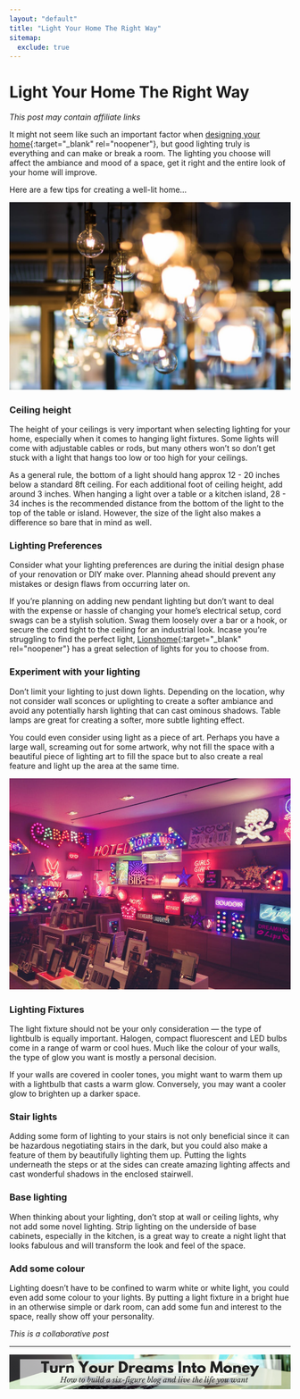 ```yaml
---
layout: "default"
title: "Light Your Home The Right Way"
sitemap:
  exclude: true
---
```

# Light Your Home The Right Way
*This post may contain affiliate links*

It might not seem like such an important factor when [designing your home](https://www.lionshome.co.uk){:target="_blank" rel="noopener"}, but good lighting truly is everything and can make or break a room. The lighting you choose will affect the ambiance and mood of a space, get it right and the entire look of your home will improve.

Here are a few tips for creating a well-lit home… 

<center>
    <img src='/i/2018/light-your-home-the-right-way.jpg' alt='lots of ceiling lights'>
</center>

### Ceiling height
The height of your ceilings is very important when selecting lighting for your home, especially when it comes to hanging light fixtures. Some lights will come with adjustable cables or rods, but many others won’t so don’t get stuck with a light that hangs too low or too high for your ceilings.

As a general rule, the bottom of a light should hang approx 12 - 20 inches below a standard 8ft ceiling. For each additional foot of ceiling height, add around 3 inches. When hanging a light over a table or a kitchen island, 28 - 34 inches is the recommended distance from the bottom of the light to the top of the table or island. However, the size of the light also makes a difference so bare that in mind as well.

### Lighting Preferences
Consider what your lighting preferences are during the initial design phase of your renovation or DIY make over. Planning ahead should prevent any mistakes or design flaws from occurring later on. 

If you’re planning on adding new pendant lighting but don’t want to deal with the expense or hassle of changing your home’s electrical setup, cord swags can be a stylish solution. Swag them loosely over a bar or a hook, or secure the cord tight to the ceiling for an industrial look. Incase you’re struggling to find the perfect light, [Lionshome](https://www.lionshome.co.uk/furniture-lights/){:target="_blank" rel="noopener"} has a great selection of lights for you to choose from. 

### Experiment with your lighting
Don’t limit your lighting to just down lights. Depending on the location, why not consider wall sconces or uplighting to create a softer ambiance and avoid any potentially harsh lighting that can cast ominous shadows. Table lamps are great for creating a softer, more subtle lighting effect.

You could even consider using light as a piece of art. Perhaps you have a large wall, screaming out for some artwork, why not fill the space with a beautiful piece of lighting art to fill the space but to also create a real feature and light up the area at the same time. 
<center>
    <img src='/i/2018/light-your-home-the-right-way-2.jpg' alt='shop full of colourful light decorations'>
</center>

### Lighting Fixtures
The light fixture should not be your only consideration — the type of lightbulb is equally important. Halogen, compact fluorescent and LED bulbs come in a range of warm or cool hues. Much like the colour of your walls, the type of glow you want is mostly a personal decision.

If your walls are covered in cooler tones, you might want to warm them up with a lightbulb that casts a warm glow. Conversely, you may want a cooler glow to brighten up a darker space.

### Stair lights
Adding some form of lighting to your stairs is not only beneficial since it can be hazardous negotiating stairs in the dark, but you could also make a feature of them by beautifully lighting them up. Putting the lights underneath the steps or at the sides can create amazing lighting affects and cast wonderful shadows in the enclosed stairwell. 

### Base lighting
When thinking about your lighting, don’t stop at wall or ceiling lights, why not add some novel lighting. Strip lighting on the underside of base cabinets, especially in the kitchen, is a great way to create a night light that looks fabulous and will transform the look and feel of the space. 

### Add some colour
Lighting doesn’t have to be confined to warm white or white light, you could even add some colour to your lights. By putting a light fixture in a bright hue in an otherwise simple or dark room, can add some fun and interest to the space, really show off your personality.


*This is a collaborative post*

***

<!-- START ADVERTISER: Emma Drew turn your dreams course -->
<center>
<a href="http://bit.ly/turnyourdreamsintomoney" target="_blank"><img src='/aff/turn-your-dreams-into-money-728x90.png' alt='Turn Your Dreams Into Money link to course' /></a>
</center>
<!-- END ADVERTISER: Emma Drew turn your dreams course -->












